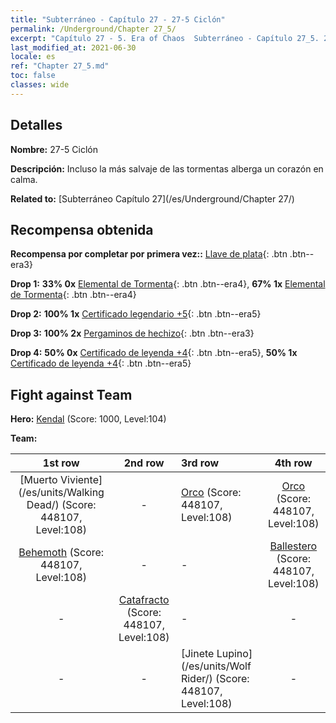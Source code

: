 ```yaml
---
title: "Subterráneo - Capítulo 27 - 27-5 Ciclón"
permalink: /Underground/Chapter 27_5/
excerpt: "Capítulo 27 - 5. Era of Chaos  Subterráneo - Capítulo 27_5. 27-5 Ciclón"
last_modified_at: 2021-06-30
locale: es
ref: "Chapter 27_5.md"
toc: false
classes: wide
---
```


## Detalles

 **Nombre:** 27-5 Ciclón

 **Descripción:** Incluso la más salvaje de las tormentas alberga un corazón en calma.

 **Related to:** [Subterráneo Capítulo 27](/es/Underground/Chapter 27/)

## Recompensa obtenida

 **Recompensa por completar por primera vez::** [Llave de plata](/ItemsES/con_693/){: .btn .btn--era3}

 **Drop 1:** **33% 0x** [Elemental de Tormenta](/ItemsES/unt_263/){: .btn .btn--era4}, **67% 1x** [Elemental de Tormenta](/ItemsES/unt_263/){: .btn .btn--era4}

 **Drop 2:** **100% 1x** [Certificado legendario +5](/ItemsES/mat_102/){: .btn .btn--era5}

 **Drop 3:** **100% 2x** [Pergaminos de hechizo](/ItemsES/con_694/){: .btn .btn--era3}

 **Drop 4:** **50% 0x** [Certificado de leyenda +4](/ItemsES/mat_95/){: .btn .btn--era5}, **50% 1x** [Certificado de leyenda +4](/ItemsES/mat_95/){: .btn .btn--era5}


## Fight against Team
 **Hero:** [Kendal](/es/heroes/Kendal/) (Score: 1000, Level:104)

 **Team:**


  | 1st row | 2nd row | 3rd row | 4th row |
  |:----:|:----:|:----|:----:|
  | [Muerto Viviente](/es/units/Walking Dead/) (Score: 448107, Level:108)  | - | [Orco](/es/units/Orc/) (Score: 448107, Level:108)  | [Orco](/es/units/Orc/) (Score: 448107, Level:108)  |
  | [Behemoth](/es/units/Behemoth/) (Score: 448107, Level:108)  | - | - | [Ballestero](/es/units/Marksman/) (Score: 448107, Level:108)  |
  | - | [Catafracto](/es/units/Cavalier/) (Score: 448107, Level:108)  | - | - |
  | - | - | [Jinete Lupino](/es/units/Wolf Rider/) (Score: 448107, Level:108)  | - |


